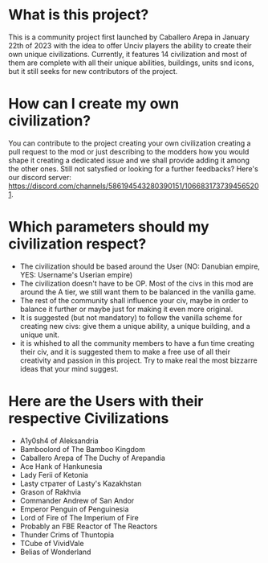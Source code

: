 # What is this project?

This is a community project first launched by Caballero Arepa in January 22th of 2023 with the idea to offer Unciv players the ability to create their own unique civilizations. Currently, it features 14 civilization and most of them are complete with all their unique abilities, buildings, units snd icons, but it still seeks for new contributors of the project.


# How can I create my own civilization?

You can contribute to the project creating your own civilization creating a pull request to the mod or just describing to the modders how you would shape it creating a dedicated issue and we shall provide adding it among the other ones. Still not satysfied or looking for a further feedbacks?
Here's our discord server: https://discord.com/channels/586194543280390151/1066831737394565201.


# Which parameters should my civilization respect?

- The civilization should be based around the User (NO: Danubian empire, YES: Username's Userian empire)
- The civilization doesn't have to be OP. Most of the civs in this mod are around the A tier, we still want them to be balanced in the vanilla game.
- The rest of the community shall influence your civ, maybe in order to balance it further or maybe just for making it even more original.
- It is suggested (but not mandatory) to follow the vanilla scheme for creating new civs: give them a unique ability, a unique building, and a unique unit.
- it is whished to all the community members to have a fun time creating their civ, and it is suggested them to make a free use of all their creativity and passion in    this project. Try to make real the most bizzarre ideas that your mind suggest.


# Here are the Users with their respective Civilizations

- A1y0sh4 of Aleksandria
- Bamboolord of The Bamboo Kingdom
- Caballero Arepa of The Duchy of Arepandia
- Ace Hank of Hankunesia
- Lady Ferii of Ketonia
- Lasty стратег of Lasty's Kazakhstan
- Grason of Rakhvia
- Commander Andrew of San Andor
- Emperor Penguin of Penguinesia
- Lord of Fire of The Imperium of Fire
- Probably an FBE Reactor of The Reactors
- Thunder Crims of Thuntopia
- TCube of VividVale
- Belias of Wonderland
